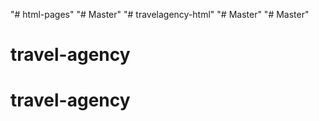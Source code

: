 "# html-pages" 
"# Master" 
"# travelagency-html" 
"# Master" 
"# Master" 
# travel-agency
# travel-agency
